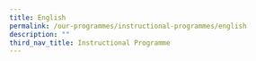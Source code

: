 ```yaml
---
title: English
permalink: /our-programmes/instructional-programmes/english
description: ""
third_nav_title: Instructional Programme
---
```

